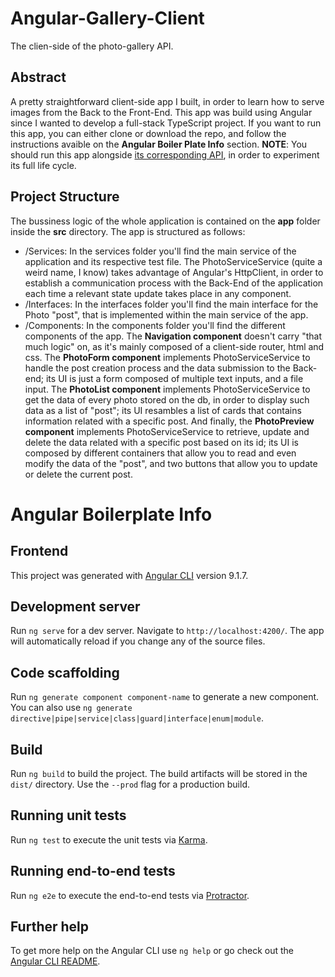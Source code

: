 # Angular-Gallery-Client
The clien-side of the photo-gallery API.

## Abstract
A pretty straightforward client-side app I built, in order to learn how to serve images from the Back to the Front-End. This app was build using Angular since I wanted to develop a full-stack TypeScript project. If you want to run this app, you can either clone or download the repo, and follow the instructions avaible on the **Angular Boiler Plate Info** section. **NOTE**: You should run this app alongside [its corresponding API](https://github.com/jmj0502/Angular-Gallery-Server), in order to experiment its full life cycle.

## Project Structure
The bussiness logic of the whole application is contained on the **app** folder inside the **src** directory. The app is structured as follows:
* /Services: In the services folder you'll find the main service of the application and its respective test file. The PhotoServiceService (quite a weird name, I know) takes advantage of Angular's HttpClient, in order to establish a communication process with the Back-End of the application each time a relevant state update takes place in any component.
* /Interfaces: In the interfaces folder you'll find the main interface for the Photo "post", that is implemented within the main service of the app.
* /Components: In the components folder you'll find the different components of the app. The **Navigation component** doesn't carry "that much logic" on, as it's mainly composed of a client-side router, html and css. The **PhotoForm component** implements PhotoServiceService to handle the post creation process and the data submission to the Back-end; its UI is just a form composed of multiple text inputs, and a file input. The **PhotoList component** implements PhotoServiceService to get the data of every photo stored on the db, in order to display such data as a list of "post"; its UI resambles a list of cards that contains information related with a specific post. And finally, the **PhotoPreview component** implements PhotoServiceService to retrieve, update and delete the data related with a specific post based on its id; its UI is composed by different containers that allow you to read and even modify the data of the "post", and two buttons that allow you to update or delete the current post.

# Angular Boilerplate Info

## Frontend

This project was generated with [Angular CLI](https://github.com/angular/angular-cli) version 9.1.7.

## Development server

Run `ng serve` for a dev server. Navigate to `http://localhost:4200/`. The app will automatically reload if you change any of the source files.

## Code scaffolding

Run `ng generate component component-name` to generate a new component. You can also use `ng generate directive|pipe|service|class|guard|interface|enum|module`.

## Build

Run `ng build` to build the project. The build artifacts will be stored in the `dist/` directory. Use the `--prod` flag for a production build.

## Running unit tests

Run `ng test` to execute the unit tests via [Karma](https://karma-runner.github.io).

## Running end-to-end tests

Run `ng e2e` to execute the end-to-end tests via [Protractor](http://www.protractortest.org/).

## Further help

To get more help on the Angular CLI use `ng help` or go check out the [Angular CLI README](https://github.com/angular/angular-cli/blob/master/README.md).
